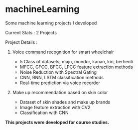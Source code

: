 # machineLearning
Some machine learning projects I developed

Current Stats : 2 Projects

Project Details : 
1. Voice command recognition for smart wheelchair
    * 5 Class of datasets; maju, mundur, kanan, kiri, berhenti
    * MFCC, GFCC, BFCC, LPCC feature extraction methods
    * Noise Reduction with Spectral Gating
    * CNN, RNN, LSTM classification methods
    * Real-time prediction via voice recorder

2. Make up recommendation based on skin color
     * Dataset of skin shades and make up brands
     * Image feature extraction with CV2  
     * Classification with CNN
  
**This projects were developed for course studies.**

